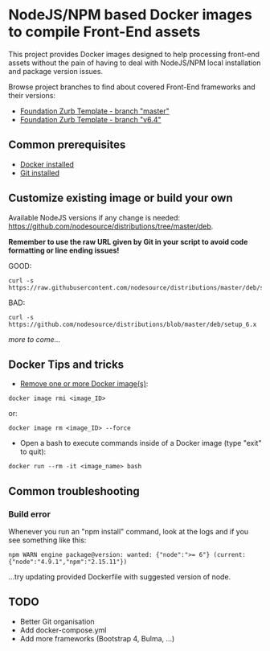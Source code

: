 # NodeJS/NPM based Docker images to compile Front-End assets

This project provides Docker images designed to help processing front-end assets without the pain of having to deal with NodeJS/NPM local installation and package version issues.

Browse project branches to find about covered Front-End frameworks and their versions:
* [Foundation Zurb Template - branch "master"](https://github.com/franklang/docker-frontend/tree/foundation-zurb-template-master)
* [Foundation Zurb Template - branch "v6.4"](https://github.com/franklang/docker-frontend/tree/foundation-zurb-template-v6.4)


## Common prerequisites

* [Docker installed](https://docs.docker.com/install/)
* [Git installed](https://git-scm.com/downloads)


## Customize existing image or build your own

Available NodeJS versions if any change is needed: https://github.com/nodesource/distributions/tree/master/deb.

**Remember to use the raw URL given by Git in your script to avoid code formatting or line ending issues!**

GOOD:
```shell
curl -s https://raw.githubusercontent.com/nodesource/distributions/master/deb/setup_6.x
```

BAD:
```shell
curl -s https://github.com/nodesource/distributions/blob/master/deb/setup_6.x
```

_more to come..._


## Docker Tips and tricks

* [Remove one or more Docker image(s)](https://linuxize.com/post/how-to-remove-docker-images-containers-volumes-and-networks/#removing-docker-images):
```shell
docker image rmi <image_ID>
```
or:
```shell
docker image rm <image_ID> --force
```

* Open a bash to execute commands inside of a Docker image (type "exit" to quit):
```shell
docker run --rm -it <image_name> bash
```


## Common troubleshooting

### Build error

Whenever you run an "npm install" command, look at the logs and if you see something like this:
```shell
npm WARN engine package@version: wanted: {"node":">= 6"} (current: {"node":"4.9.1","npm":"2.15.11"})
```
...try updating provided Dockerfile with suggested version of node.


## TODO

* Better Git organisation
* Add docker-compose.yml
* Add more frameworks (Bootstrap 4, Bulma, ...)
